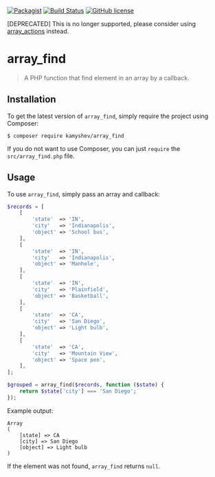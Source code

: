 [![Packagist](https://img.shields.io/packagist/v/kamyshev/array_find.svg?style=flat-square)](https://packagist.org/packages/kamyshev/array_find)
[![Build Status](https://img.shields.io/travis/igorkamyshev/array_find/master.svg?style=flat-square)](https://travis-ci.org/igorkamyshev/array_find)
[![GitHub license](https://img.shields.io/badge/license-MIT-blue.svg?style=flat-square)](https://raw.githubusercontent.com/TheNovel/array_find/master/LICENSE)

[DEPRECATED] This is no longer supported, please consider using [array_actions](https://github.com/igorkamyshev/array_actions) instead.

# array_find
> A PHP function that find element in an array by a callback.

## Installation

To get the latest version of `array_find`, simply require the project using Composer:

``` shell
$ composer require kamyshev/array_find
```

If you do not want to use Composer, you can just `require` the `src/array_find.php` file.

## Usage

To use `array_find`, simply pass an array and callback:

``` php
$records = [
    [
        'state'  => 'IN',
        'city'   => 'Indianapolis',
        'object' => 'School bus',
    ],
    [
        'state'  => 'IN',
        'city'   => 'Indianapolis',
        'object' => 'Manhole',
    ],
    [
        'state'  => 'IN',
        'city'   => 'Plainfield',
        'object' => 'Basketball',
    ],
    [
        'state'  => 'CA',
        'city'   => 'San Diego',
        'object' => 'Light bulb',
    ],
    [
        'state'  => 'CA',
        'city'   => 'Mountain View',
        'object' => 'Space pen',
    ],
];

$grouped = array_find($records, function ($state) {
    return $state['city'] === 'San Diego';
});
```

Example output:

``` text
Array
(
    [state] => CA
    [city] => San Diego
    [object] => Light bulb
)
```

If the element was not found, `array_find` returns `null`.
